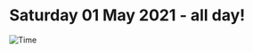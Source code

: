 # Saturday 01 May 2021 - all day!
![Time](https://github.com/rich-ctm/today/workflows/Time/badge.svg)
